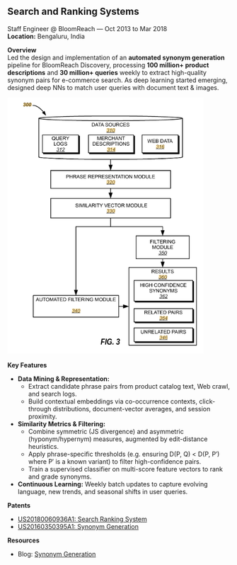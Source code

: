 ## Search and Ranking Systems

Staff Engineer @ BloomReach — Oct 2013 to Mar 2018  
**Location:** Bengaluru, India

**Overview**  
Led the design and implementation of an **automated synonym generation** pipeline for BloomReach Discovery, processing **100 million+ product descriptions** and **30 million+ queries** weekly to extract high-quality synonym pairs for e-commerce search.
As deep learning started emerging, designed deep NNs to match user queries with document text & images.

![synonyms.png](assets/synonyms.png)

**Key Features**  
- **Data Mining & Representation:**  
  - Extract candidate phrase pairs from product catalog text, Web crawl, and search logs.  
  - Build contextual embeddings via co-occurrence contexts, click-through distributions, document-vector averages, and session proximity.
- **Similarity Metrics & Filtering:**  
  - Combine symmetric (JS divergence) and asymmetric (hyponym/hypernym) measures, augmented by edit-distance heuristics.  
  - Apply phrase-specific thresholds (e.g. ensuring D(P, Q) < D(P, P′) where P′ is a known variant) to filter high-confidence pairs.  
  - Train a supervised classifier on multi-score feature vectors to rank and grade synonyms.  
- **Continuous Learning:** Weekly batch updates to capture evolving language, new trends, and seasonal shifts in user queries.

**Patents**
  - [US20180060936A1: Search Ranking System](https://patents.google.com/patent/US20180060936A1)  
  - [US20160350395A1: Synonym Generation](https://patents.google.com/patent/US20160350395A1)

**Resources**  
- Blog: [Synonym Generation](https://dev.to/bloomreach/discovery-synonym-generation-at-bloomreach-ob5)
